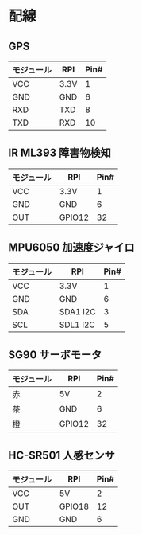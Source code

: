 # 配線

## GPS
|モジュール|RPI|Pin#|
|--|--|--|
|VCC|3.3V|1|
|GND|GND|6|
|RXD|TXD|8|
|TXD|RXD|10|

## IR ML393 障害物検知
|モジュール|RPI|Pin#|
|--|--|--|
|VCC|3.3V|1|
|GND|GND|6|
|OUT|GPIO12|32|

## MPU6050 加速度ジャイロ
|モジュール|RPI|Pin#|
|--|--|--|
|VCC|3.3V|1|
|GND|GND|6|
|SDA|SDA1 I2C|3|
|SCL|SDL1 I2C|5|


## SG90 サーボモータ
|モジュール|RPI|Pin#|
|--|--|--|
|赤|5V|2|
|茶|GND|6|
|橙|GPIO12|32|


## HC-SR501 人感センサ
|モジュール|RPI|Pin#|
|--|--|--|
|VCC|5V|2|
|OUT|GPIO18|12|
|GND|GND|6|
